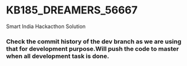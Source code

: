 # KB185_DREAMERS_56667
Smart India Hackacthon Solution


### Check the commit history of the dev branch as we are using that for development purpose.Will push the code to master when all development task is done.

